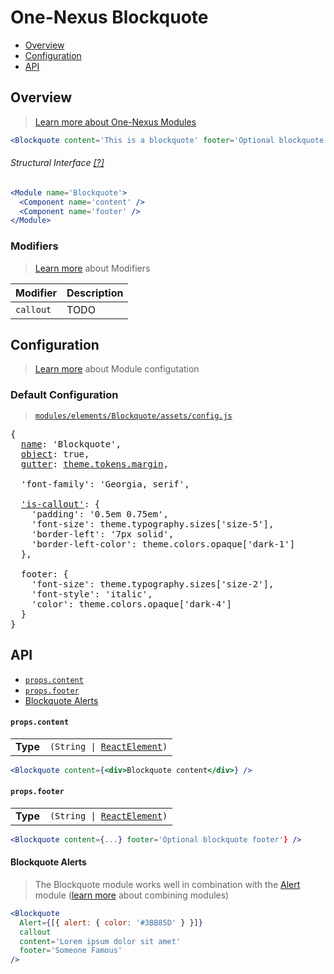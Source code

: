 # One-Nexus Blockquote

* [Overview](#overview)
* [Configuration](#configuration)
* [API](#api)

## Overview

> [Learn more about One-Nexus Modules](https://github.com/esr360/One-Nexus/wiki/Modules)

```jsx
<Blockquote content='This is a blockquote' footer='Optional blockquote footer' />
```

###### Structural Interface [[?]](#TODO)

```jsx
<Module name='Blockquote'>
  <Component name='content' />
  <Component name='footer' />
</Module>
```

### Modifiers

> [Learn more](https://github.com/esr360/One-Nexus/wiki/Modifiers) about Modifiers

<table class="table">
  <thead>
    <tr>
      <th>Modifier</th>
      <th>Description</th>
    </tr>
  </thead>
  <tbody>
    <tr>
      <td><code>callout</code></td>
      <td>TODO</td>
    </tr>
  </tbody>
</table>

## Configuration

> [Learn more](https://github.com/esr360/One-Nexus/wiki/Module-Configuration) about Module configutation

### Default Configuration

> [`modules/elements/Blockquote/assets/config.js`](assets/config.js)

<pre>
{
  <a href="TODO">name</a>: 'Blockquote',
  <a href="TODO">object</a>: true,
  <a href="TODO">gutter</a>: <a href="TODO">theme.tokens.margin</a>,

  'font-family': 'Georgia, serif',

  <a href="#modifiers">'is-callout'</a>: {
    'padding': '0.5em 0.75em',
    'font-size': theme.typography.sizes['size-5'],
    'border-left': '7px solid',
    'border-left-color': theme.colors.opaque['dark-1']
  },

  footer: {
    'font-size': theme.typography.sizes['size-2'],
    'font-style': 'italic',
    'color': theme.colors.opaque['dark-4']
  }
}
</pre>

## API

* [`props.content`](#propscontent)
* [`props.footer`](#propsfooter)
* [Blockquote Alerts](#blockquote-alerts)

#### `props.content`

<table>
  <tr>
    <td><b>Type</b></td>
    <td><code>(String | <a href="https://reactjs.org/docs/glossary.html#elements">ReactElement</a>)</code></td>
  </tr>
</table>

```jsx
<Blockquote content={<div>Blockquote content</div>} />
```

#### `props.footer`

<table>
  <tr>
    <td><b>Type</b></td>
    <td><code>(String | <a href="https://reactjs.org/docs/glossary.html#elements">ReactElement</a>)</code></td>
  </tr>
</table>

```jsx
<Blockquote content={...} footer='Optional blockquote footer'} />
```

#### Blockquote Alerts

> The Blockquote module works well in combination with the [Alert](https://github.com/esr360/One-Nexus/tree/master/src/ui/modules/elements/Alert) module ([learn more](#TODO-combining-modules) about combining modules)

```jsx
<Blockquote 
  Alert={[{ alert: { color: '#3BB85D' } }]}
  callout 
  content='Lorem ipsum dolor sit amet' 
  footer='Someone Famous'
/>
```